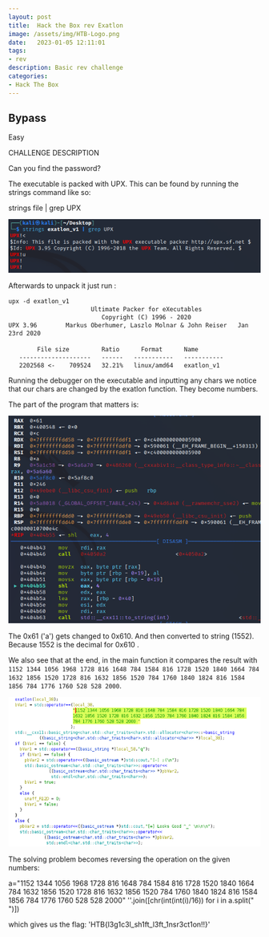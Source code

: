 ```yaml
---
layout: post
title:  Hack the Box rev Exatlon
image: /assets/img/HTB-Logo.png
date:   2023-01-05 12:11:01
tags:
- rev
description: Basic rev challenge
categories:
- Hack The Box
---
```


## Bypass

Easy  

CHALLENGE DESCRIPTION


Can you find the password? 




The executable is packed with UPX. This can be found by running the strings command like so:

strings file | grep UPX


![](/assets/img/2023-01-05-16-18-45.png)



Afterwards to unpack it just run :

```
upx -d exatlon_v1 
                       Ultimate Packer for eXecutables
                          Copyright (C) 1996 - 2020
UPX 3.96        Markus Oberhumer, Laszlo Molnar & John Reiser   Jan 23rd 2020

        File size         Ratio      Format      Name
   --------------------   ------   -----------   -----------
   2202568 <-    709524   32.21%   linux/amd64   exatlon_v1
```

Running the debugger on the executable and inputting any chars we notice that our chars are changed by the exatlon function. They become numbers. 

The part of the program that matters is:

![](/assets/img/2023-01-05-16-43-36.png)

The 0x61 ('a') gets changed to 0x610. And then converted to string (1552). Because 1552 is the decimal for 0x610 .


We also see that at the end, in the main function it compares the result with `1152 1344 1056 1968 1728 816 1648 784 1584 816 1728 1520 1840 1664 784 1632 1856 1520 1728 816 1632 1856 1520 784 1760 1840 1824 816 1584 1856 784 1776 1760 528 528 2000`.

![](/assets/img/2023-01-05-16-54-31.png)

The solving problem becomes reversing the operation on the given numbers:

a="1152 1344 1056 1968 1728 816 1648 784 1584 816 1728 1520 1840 1664 784 1632 1856 1520 1728 816 1632 1856 1520 784 1760 1840 1824 816 1584 1856 784 1776 1760 528 528 2000"
''.join([chr(int(int(i)/16)) for i in a.split(" ")])


which gives us the flag:
'HTB{l3g1c3l_sh1ft_l3ft_1nsr3ct1on!!}'




